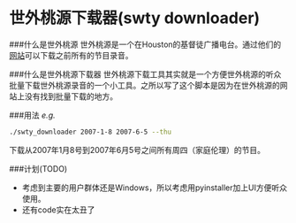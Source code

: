 世外桃源下载器(swty downloader)
===============
###什么是世外桃源
世外桃源是一个在Houston的基督徒广播电台。通过他们的[网站](http://portal.swtychina.com/web/guest/new)可以下载之前所有的节目录音。

###什么是世外桃源下载器
世外桃源下载工具其实就是一个方便世外桃源的听众批量下载世外桃源录音的一个小工具。之所以写了这个脚本是因为在世外桃源的网站上没有找到批量下载的地方。

###用法
*e.g.*
```bash
./swty_downloader 2007-1-8 2007-6-5 --thu
```
下载从2007年1月8号到2007年6月5号之间所有周四（家庭伦理）的节目。

###计划(TODO)
- 考虑到主要的用户群体还是Windows，所以考虑用pyinstaller加上UI方便听众使用。
- 还有code实在太丑了
